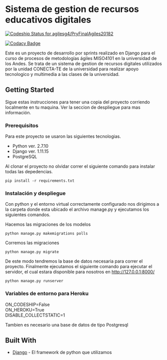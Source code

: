 # Sistema de gestion de recursos educativos digitales

[ ![Codeship Status for agilesg4/PryFinalAgiles20182](https://app.codeship.com/projects/26013ab0-bfaa-0136-6260-628ad8a7bead/status?branch=master)](https://app.codeship.com/projects/313377)

[![Codacy Badge](https://api.codacy.com/project/badge/Grade/02f1cef710074cc8958ab94c6c9378f9)](https://www.codacy.com/app/drummerwilliam/PryFinalAgiles20182?utm_source=github.com&amp;utm_medium=referral&amp;utm_content=agilesg4/PryFinalAgiles20182&amp;utm_campaign=Badge_Grade)

Este es un proyecto de desarrollo por sprints realizado en Django para el curso de procesos de metodologías ágiles MISO4101 en la universidad de los Andes. Se trata de un sistema de gestion de recursos digitales utilizados por la unidad CONECTA-TE de la universidad para realizar apoyo tecnologico y multimedia a las clases de la universidad.

## Getting Started

Sigue estas instrucciones para tener una copia del proyecto corriendo localmente en tu maquina. Ver la seccion de despliegue para mas información.

### Prerequisitos

Para este proyecto se usaron las siguientes tecnologias.
*  Python ver. 2.7.10
*  Django ver. 1.11.15
*  PostgreSQL

Al clonar el proyecto no olvidar correr el siguiente comando para instalar todas las depedencias.
```
pip install -r requirements.txt
```

### Instalación y despliegue

Con python y el entorno virtual correctamente configurado nos dirigimos a la carpeta donde esta ubicado el archivo manage.py y ejecutamos los siguientes comandos.

Hacemos las migraciones de los modelos

```
python manage.py makemigrations polls
```
Corremos las migraciones

```
python manage.py migrate 
```
De este modo tendremos la base de datos necesaria para correr el proyecto. Finalmente ejecutamos el siguiente comando para ejecutar el servidor, el cual estara disponible para nosotros en http://127.0.0.1:8000/
```
python manage.py runserver 
```

### Variables de entorno para Heroku

ON_CODESHIP=False</br>
ON_HEROKU=True</br>
DISABLE_COLLECTSTATIC=1</br>

Tambien es necesario una base de datos de tipo Postgresql

## Built With

* [Django](https://www.djangoproject.com/) - El framework de python que utilizamos
